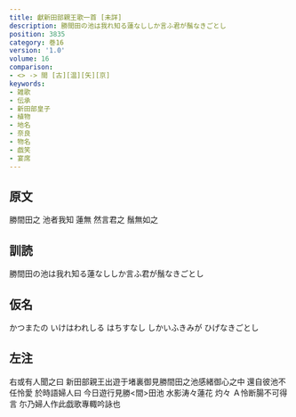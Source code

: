 ```yaml
---
title: 獻新田部親王歌一首 [未詳]
description: 勝間田の池は我れ知る蓮なししか言ふ君が鬚なきごとし
position: 3835
category: 巻16
version: '1.0'
volume: 16
comparison:
- <> -> 間 [古][温][矢][京]
keywords:
- 雑歌
- 伝承
- 新田部皇子
- 植物
- 地名
- 奈良
- 物名
- 戯笑
- 宴席
---
```


## 原文

勝間田之 池者我知 蓮無 然言君之 鬚無如之

## 訓読

勝間田の池は我れ知る蓮なししか言ふ君が鬚なきごとし

## 仮名

かつまたの いけはわれしる はちすなし しかいふきみが ひげなきごとし

## 左注

右或有人聞之曰 新田部親王出遊于堵裏御見勝間田之池感緒御心之中 還自彼池不任怜愛 於時語婦人曰 今日遊行見勝<間>田池 水影涛々蓮花 灼々 Ａ怜断腸不可得言 尓乃婦人作此戯歌專輙吟詠也
